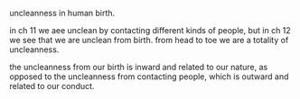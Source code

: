 uncleanness in human birth.

in ch 11 we aee unclean by contacting different kinds of people, but in ch 12 we
see that we are unclean from birth. from head to toe we are a totality of uncleanness.

the uncleanness from our birth is inward and related to our nature, as opposed to the uncleanness from contacting people, which is outward and related to our conduct.
